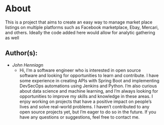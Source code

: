 # About
This is a project that aims to create an easy way to manage market place listings on multiple platforms such as Facebook marketplace, Ebay, Mercari, and others. Ideally the code added here would allow for analytic gathering as well

## Author(s):
+ *John Henniagn*
    - Hi, I’m a software engineer who is interested in open source software and looking for opportunities to learn and contribute. I have some experience in creating APIs with Spring Boot and implementing DevSecOps automations using Jenkins and Python. I’m also curious about data science and machine learning, and I’m always looking for opportunities to improve my skills and knowledge in these areas. I enjoy working on projects that have a positive impact on people’s lives and solve real-world problems. I haven’t contributed to any open source projects yet, but I’m eager to do so in the future. If you have any questions or suggestions, feel free to contact me.
